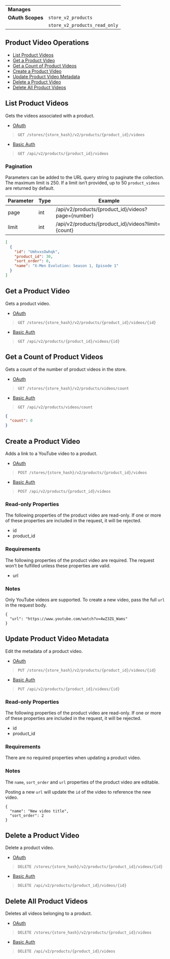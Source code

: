 |||
|---|---|
| **Manages** |
| **OAuth Scopes** | `store_v2_products`
||`store_v2_products_read_only`

## Product Video Operations

*   [List Product Videos](#list-product-videos)
*   [Get a Product Video](#get-a-product-video)
*   [Get a Count of Product Videos](#get-a-count-of-product-videos)
*   [Create a Product Video](#create-a-product-video)
*   [Update Product Video Metadata](#update-product-video-metadata)
*   [Delete a Product Video](#delete-a-product-video)
*   [Delete All Product Videos](#delete-all-product-videos)

## List Product Videos

Gets the videos associated with a product.

*   [OAuth](#list-product-videos-oauth)
>`GET /stores/{store_hash}/v2/products/{product_id}/videos`
*   [Basic Auth](#list-product-videos-basic)
>`GET /api/v2/products/{product_id}/videos`

### Pagination

Parameters can be added to the URL query string to paginate the collection. The maximum limit is 250. If a limit isn’t provided, up to 50 `product_videos` are returned by default.

| Parameter | Type | Example |
| --- | --- | --- |
| page | int | /api/v2/products/{product_id}/videos?page={number} |
| limit | int | /api/v2/products/{product_id}/videos?limit={count} |

```json
[
  {
    "id": "UmhvxsOwhqk",
    "product_id": 30,
    "sort_order": 0,
    "name": "X-Men Evolution: Season 1, Episode 1"
  }
]
```

## Get a Product Video

Gets a product video.

*   [OAuth](#get-a-product-video-oauth)
>`GET /stores/{store_hash}/v2/products/{product_id}/videos/{id}`
*   [Basic Auth](#get-a-product-video-basic)
>`GET /api/v2/products/{product_id}/videos/{id}`

## Get a Count of Product Videos

Gets a count of the number of product videos in the store.

*   [OAuth](#get-a-count-of-product-videos-oauth)
>`GET /stores/{store_hash}/v2/products/videos/count`
*   [Basic Auth](#get-a-count-of-product-videos-basic)
>`GET /api/v2/products/videos/count`

```json
{
  "count": 0
}
```

## Create a Product Video

Adds a link to a YouTube video to a product.

*   [OAuth](#create-a-product-video-oauth)
>`POST /stores/{store_hash}/v2/products/{product_id}/videos`
*   [Basic Auth](#create-a-product-video-basic)
>`POST /api/v2/products/{product_id}/videos`

### Read-only Properties

The following properties of the product video are read-only. If one or more of these properties are included in the request, it will be rejected.

*   id
*   product_id

### Requirements

The following properties of the product video are required. The request won’t be fulfilled unless these properties are valid.

*   url

### Notes

Only YouTube videos are supported. To create a new video, pass the full `url` in the request body.

```curl
{
  "url": "https://www.youtube.com/watch?v=4wZ3ZG_Wams"
}
```

## Update Product Video Metadata

Edit the metadata of a product video.

*   [OAuth](#update-product-video-metadata-oauth)
>`PUT /stores/{store_hash}/v2/products/{product_id}/videos/{id}`
*   [Basic Auth](#update-product-video-metadata-basic)
>`PUT /api/v2/products/{product_id}/videos/{id}`

### Read-only Properties

The following properties of the product video are read-only. If one or more of these properties are included in the request, it will be rejected.

*   id
*   product_id

### Requirements

There are no required properties when updating a product video. 

### Notes

The `name`, `sort_order` and `url` properties of the product video are editable.

Posting a new `url` will update the `id` of the video to reference the new video.

```curl
{
  "name": "New video title",
  "sort_order": 2
}
```

## Delete a Product Video

Delete a product video.

*   [OAuth](#delete-a-product-video-oauth)
>`DELETE /stores/{store_hash}/v2/products/{product_id}/videos/{id}`
*   [Basic Auth](#delete-a-product-video-basic)
>`DELETE /api/v2/products/{product_id}/videos/{id}`

## Delete All Product Videos

Deletes all videos belonging to a product.

*   [OAuth](#delete-all-product-videos-oauth)
>`DELETE /stores/{store_hash}/v2/products/{product_id}/videos`
*   [Basic Auth](#delete-all-product-videos-basic)
>`DELETE /api/v2/products/{product_id}/videos`
